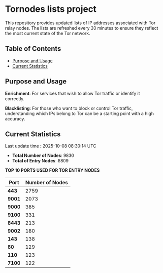 # Tornodes lists project

This repository provides updated lists of IP addresses associated with Tor relay nodes. The lists are refreshed every 30 minutes to ensure they reflect the most current state of the Tor network.

## Table of Contents

- [Purpose and Usage](#purpose-and-usage)
- [Current Statistics](#current-statistics)


## Purpose and Usage

**Enrichment**: For services that wish to allow Tor traffic or identify it correctly.

**Blacklisting**: For those who want to block or control Tor traffic, understanding which IPs belong to Tor can be a starting point with a high accuracy.

## Current Statistics

Last update time : 2025-10-08 08:30:14 UTC

- **Total Number of Nodes**: 9830
- **Total of Entry Nodes**: 8809

**TOP 10 PORTS USED FOR TOR ENTRY NODES**

| **Port** | **Number of Nodes** |
|------|-----------------|
| **443**   | 2759  |
| **9001**   | 2073  |
| **9000**   | 385  |
| **9100**   | 331  |
| **8443**   | 213  |
| **9002**   | 180  |
| **143**   | 138  |
| **80**   | 129  |
| **110**   | 123  |
| **7100**   | 122  |

